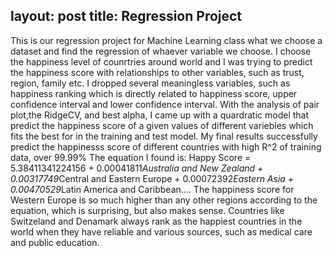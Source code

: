 layout: post
title: Regression Project
---
This is our regression project for Machine Learning class what we choose a dataset and find the regression of whaever variable we choose. I choose the happiness level of counrtries around world and I was trying to predict the happiness score with relationships to other variables, such as trust, region, family etc. I dropped several meaningless variables, such as happiness ranking which is directly related to happiness score, upper confidence interval and lower confidence interval. With the analysis of pair plot,the RidgeCV, and best alpha, I came up with a quardratic model that predict the happiness score of a given values of different variebles which fits the best for in the training and test model. My final results successfully predict the happinesss score of different countries with high R^2 of training data, over 99.99%
The equation I found is: Happy Score = 5.38411341224156 + 0.00041811*Australia and New Zealand + 0.00317749*Central and Eastern Europe + 0.00072392*Eastern Asia + 0.00470529*Latin America and Caribbean....
The happiness score for Western Europe is so much higher than any other regions according to the equation, which is surprising, but also makes sense. Countries like Switzeland and Denamark always rank as the happiest countries in the world when they have reliable and various sources, such as medical care and public education.

 
